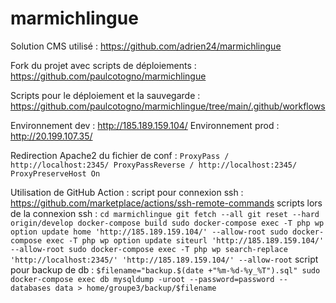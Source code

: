 # marmichlingue

Solution CMS utilisé : https://github.com/adrien24/marmichlingue

Fork du projet avec scripts de déploiements : https://github.com/paulcotogno/marmichlingue

Scripts pour le déploiement et la sauvegarde : https://github.com/paulcotogno/marmichlingue/tree/main/.github/workflows

Environnement dev : http://185.189.159.104/
Environnement prod : http://20.199.107.35/

Redirection Apache2 du fichier de conf :
        `ProxyPass / http://localhost:2345/
        ProxyPassReverse / http://localhost:2345/
        ProxyPreserveHost On`

Utilisation de GitHub Action : 
    script pour connexion ssh : https://github.com/marketplace/actions/ssh-remote-commands
    scripts lors de la connexion ssh :
        `cd marmichlingue
        git fetch --all
        git reset --hard origin/develop
        docker-compose build
        sudo docker-compose exec -T php wp option update home 'http://185.189.159.104/' --allow-root
        sudo docker-compose exec -T php wp option update siteurl 'http://185.189.159.104/' --allow-root
        sudo docker-compose exec -T php wp search-replace 'http://localhost:2345/' 'http://185.189.159.104/' --allow-root`
    script pour backup de db :
        `$filename="backup.$(date +"%m-%d-%y_%T").sql"
        sudo docker-compose exec db mysqldump -uroot --password=password --databases data > home/groupe3/backup/$filename`